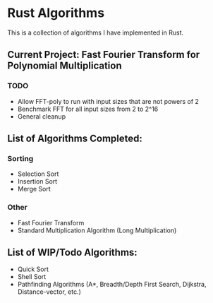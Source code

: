 # Rust Algorithms
This is a collection of algorithms I have implemented in Rust. 
## Current Project: Fast Fourier Transform for Polynomial Multiplication
### TODO
- Allow FFT-poly to run with input sizes that are not powers of 2
- Benchmark FFT for all input sizes from 2 to 2^16 
- General cleanup

## List of Algorithms Completed:
### Sorting
- Selection Sort
- Insertion Sort
- Merge Sort

### Other 
- Fast Fourier Transform
- Standard Multiplication Algorithm (Long Multiplication)

## List of WIP/Todo Algorithms: 
- Quick Sort
- Shell Sort
- Pathfinding Algorithms (A*, Breadth/Depth First Search, Dijkstra, Distance-vector, etc.)




